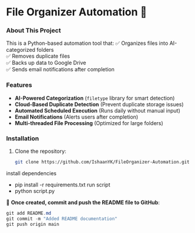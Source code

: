 # File Organizer Automation 🚀

### **About This Project**
This is a Python-based automation tool that:
✅ Organizes files into AI-categorized folders  
✅ Removes duplicate files  
✅ Backs up data to Google Drive  
✅ Sends email notifications after completion  

### **Features**
- **AI-Powered Categorization** (`filetype` library for smart detection)
- **Cloud-Based Duplicate Detection** (Prevent duplicate storage issues)
- **Automated Scheduled Execution** (Runs daily without manual input)
- **Email Notifications** (Alerts users after completion)
- **Multi-threaded File Processing** (Optimized for large folders)

### **Installation**
1. Clone the repository:
   ```bash
   git clone https://github.com/IshaanYK/FileOrganizer-Automation.git

install dependencies
 -   pip install -r requirements.txt
run script
 -   python script.py

📌 **Once created, commit and push the README file to GitHub**:  
```powershell
git add README.md
git commit -m "Added README documentation"
git push origin main
